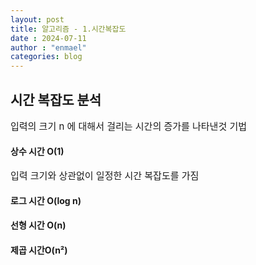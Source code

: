 ```yaml
---
layout: post
title: 알고리즘 - 1.시간복잡도
date : 2024-07-11
author : "enmael"
categories: blog
---
```


  <h2> 시간 복잡도 분석</h2>
  
  <span style="font-size: 15px;">
  입력의 크기 n 에 대해서 걸리는 시간의 증가를 나타낸것 기법
  </span>

  <h4>상수 시간 O(1)</h4>
  <span style="font-size: 15px;">
 입력 크기와 상관없이 일정한 시간 복잡도를 가짐
  </span>
  
  <h4>로그 시간 O(log n)</h4>
  <h4>선형 시간 O(n)</h4>
  <h4>제곱 시간O(n²)</h4>

  






